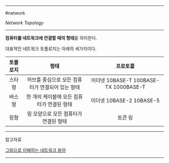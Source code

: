 
---

#network 

*Network Topology*

---

**컴퓨터를 네트워크에 연결할 때의 형태**를 의미한다.

대표적인 네트워크 토폴로지는 아래의 세가지이다.

| 토폴로지 |                       형태                       |               프로토콜                |
|:--------:|:------------------------------------------------:|:-------------------------------------:|
|  스타형  | 허브를 중심으로 모든 컴퓨터가 연결되어 있는 형태 | 이더넷 10BASE-T 100BASE-TX 1000BASE-T |
|  버스형  |    한 개의 케이블에 모든 컴퓨터가 연결된 형태    |       이더넷 10BASE-2 10BASE-5        |
|   링형   |      링 모양으로 모든 컴퓨터가 연결된 형태       |                토큰 링                |

---

참고자료

[그림으로 이해하는 네트워크 용어](https://product.kyobobook.co.kr/detail/S000001834837)

---